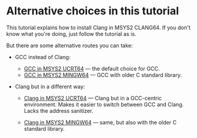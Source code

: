 # Alternative choices in this tutorial

This tutorial explains how to install Clang in MSYS2 CLANG64. If you don't know what you're doing, just follow the tutorial as is.

But there are some alternative routes you can take:

* GCC instead of Clang:
  * [GCC in MSYS2 UCRT64](./ucrt64_gcc.md) — the default choice for GCC.
  * [GCC in MSYS2 MINGW64](./mingw64_gcc.md) — GCC with older C standard library.

* Clang but in a different way:

  * [Clang in MSYS2 UCRT64](./ucrt64_clang.md) — Clang but in a GCC-centric environment. Makes it easier to switch between GCC and Clang. Lacks the address sanitizer.

  * [Clang in MSYS2 MINGW64](TODO_LINK) — same, but also with the older C standard library.
